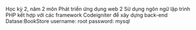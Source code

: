 Học kỳ 2, năm 2 môn Phát triển ứng dụng web 2 
Sử dụng ngôn ngữ lập trình PHP kết hợp với các framework Codeigniter để xây dựng back-end
Datase:BookStore 
username: root 
password: mysql

